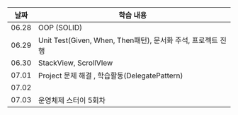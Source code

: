 | 날짜  | 학습 내용                                                    |
| ----- | ------------------------------------------------------------ |
| 06.28 | OOP (SOLID)                                                  |
| 06.29 | Unit Test(Given, When, Then패턴), 문서화 주석, 프로젝트 진행 |
| 06.30 | StackView, ScrollVIew                                        |
| 07.01 | Project 문제 해결 , 학습활동(DelegatePattern)                |
| 07.02 |                                                              |
| 07.03 | 운영체제 스터이 5회차                                        |
